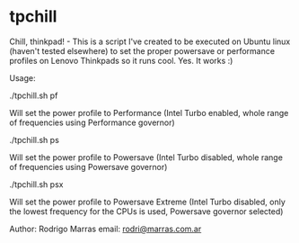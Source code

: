 # tpchill
Chill, thinkpad! - This is a script I've created to be executed on Ubuntu linux (haven't tested elsewhere) to set the proper powersave or performance profiles on Lenovo Thinkpads so it runs cool. Yes. It works :)

Usage:

./tpchill.sh pf

Will set the power profile to Performance (Intel Turbo enabled, whole range of frequencies using Performance governor)
   
   
./tpchill.sh ps

Will set the power profile to Powersave (Intel Turbo disabled, whole range of frequencies using Powersave governor)



./tpchill.sh psx

Will set the power profile to Powersave Extreme (Intel Turbo disabled, only the lowest frequency for the CPUs is used, Powersave governor selected)



Author:  Rodrigo Marras
email:   rodri@marras.com.ar

